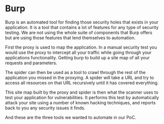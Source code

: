 # Burp

Burp is an automated tool for finding those security holes that exists in your application. It is a tool that contains a lot of features for any type of security testing. We are not using the whole suite of components that Burp offers but are using those features that lend themselves to automation. 

First the proxy is used to map the application. In a manual security test you would use the proxy to intercept all your traffic while going through your applications functionality. Getting burp to build up a site map of all your requests and parameters. 

The spider can then be used as a tool to crawl through the rest of the application you missed in the proxying. A spider will take a URL and try to access all resources on that URL recursively until it has covered everything. 

This site map built by the proxy and spider is then what the scanner uses to test your application for vulnerabilities. It performs this test by automatically attack your site using a number of known hacking techniques, and reports back to you any security issues it finds. 

And these are the three tools we wanted to automate in our PoC. 